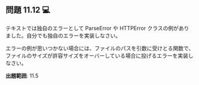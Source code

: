 ## 問題 11.12 💻

テキストでは独自のエラーとして ParseError や HTTPError クラスの例がありました。自分でも独自のエラーを実装しなさい。

エラーの例が思いつかない場合には、ファイルのパスを引数に受けとる関数で、ファイルのサイズが許容サイズをオーバーしている場合に投げるエラーを実装しなさい。

**出題範囲**: 11.5
